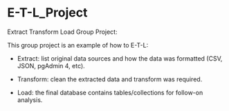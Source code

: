 # E-T-L_Project
Extract Transform Load Group Project:

This group project is an example of how to E-T-L:

  * Extract: list original data sources and how the data was formatted (CSV, JSON, pgAdmin 4, etc).

  * Transform: clean the extracted data and transform was required.

  * Load:  the final database contains tables/collections for follow-on analysis.

